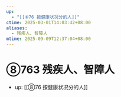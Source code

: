 ```yaml
---
up:
  - "[[⑧76 按健康状况分的人]]"
ctime: 2025-03-01T14:03:42+08:00
aliases:
  - 残疾人、智障人
mtime: 2025-09-09T12:37:04+08:00
---
```


# ⑧763 残疾人、智障人

- up: [[⑧76 按健康状况分的人]]
